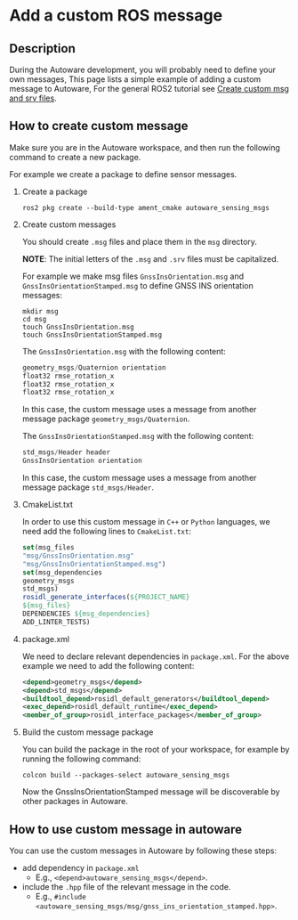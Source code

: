 # Add a custom ROS message

## Description

During the Autoware development, you will probably need to define your own messages, This page lists a simple example of adding a custom message to Autoware, For the general ROS2 tutorial see [Create custom msg and srv files](http://docs.ros.org/en/galactic/Tutorials/Beginner-Client-Libraries/Custom-ROS2-Interfaces.html). 

## How to create custom message

Make sure you are in the Autoware workspace, and then run the following command to create a new package. 

For example we create a package to define sensor messages.
1. Create a package

   ```console
   ros2 pkg create --build-type ament_cmake autoware_sensing_msgs
   ```

1. Create custom messages

   You should create `.msg` files and place them in the `msg` directory.

   **NOTE**:  The initial letters of the `.msg` and `.srv` files must be capitalized. 

   For example we make msg files `GnssInsOrientation.msg` and `GnssInsOrientationStamped.msg` to define GNSS INS orientation messages:


   ```console
   mkdir msg
   cd msg
   touch GnssInsOrientation.msg
   touch GnssInsOrientationStamped.msg
   ```

    The `GnssInsOrientation.msg` with the following content:

    ```c++
    geometry_msgs/Quaternion orientation
    float32 rmse_rotation_x
    float32 rmse_rotation_x
    float32 rmse_rotation_x
    ``` 

    In this case, the custom message uses a message from another message package `geometry_msgs/Quaternion`.

    The `GnssInsOrientationStamped.msg` with the following content:

    ```c++
    std_msgs/Header header
    GnssInsOrientation orientation
    ``` 

    In this case, the custom message uses a message from another message package `std_msgs/Header`.

1. CmakeList.txt

   In order to use this custom message in `C++` or `Python` languages, we need add the following lines to `CmakeList.txt`:

   ```cmake
   set(msg_files
   "msg/GnssInsOrientation.msg"
   "msg/GnssInsOrientationStamped.msg")
   set(msg_dependencies
   geometry_msgs
   std_msgs)
   rosidl_generate_interfaces(${PROJECT_NAME}
   ${msg_files}
   DEPENDENCIES ${msg_dependencies}
   ADD_LINTER_TESTS)
   ```                                
   
1. package.xml

   We need to declare relevant dependencies in `package.xml`. For the above example we need to add the following content:

   ```xml
   <depend>geometry_msgs</depend>
   <depend>std_msgs</depend>
   <buildtool_depend>rosidl_default_generators</buildtool_depend>
   <exec_depend>rosidl_default_runtime</exec_depend>
   <member_of_group>rosidl_interface_packages</member_of_group>
   ```

1. Build the custom message package

   You can build the package in the root of your workspace, for example by running the following command:

   ```console
   colcon build --packages-select autoware_sensing_msgs
   ```

   Now the GnssInsOrientationStamped message will be discoverable by other packages in Autoware.

## How to use custom message in autoware

You can use the custom messages in Autoware by following these steps:

- add dependency in `package.xml`
   - E.g., `<depend>autoware_sensing_msgs</depend>`.
- include the `.hpp` file of the relevant message in the code.
   - E.g., `#include <autoware_sensing_msgs/msg/gnss_ins_orientation_stamped.hpp>`.